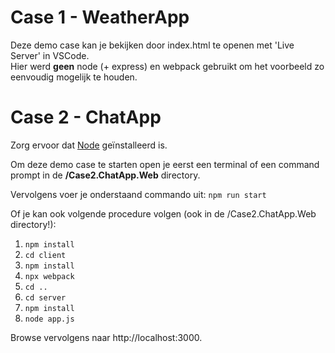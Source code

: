 # Case 1 - WeatherApp
Deze demo case kan je bekijken door index.html te openen met 'Live Server' in VSCode.  
Hier werd **geen** node (+ express) en webpack gebruikt om het voorbeeld zo eenvoudig mogelijk te houden.

# Case 2 - ChatApp
Zorg ervoor dat [Node](https://nodejs.org/en/download/) geïnstalleerd is.  

Om deze demo case te starten open je eerst een terminal of een command prompt in de **/Case2.ChatApp.Web** directory.  

Vervolgens voer je onderstaand commando uit:
```npm run start```

Of je kan ook volgende procedure volgen (ook in de /Case2.ChatApp.Web directory!):
1. ```npm install```
2. ```cd client```
3. ```npm install```
4. ```npx webpack```
5. ```cd ..```
6. ```cd server```
7. ```npm install```
8. ```node app.js```

Browse vervolgens naar http://localhost:3000.